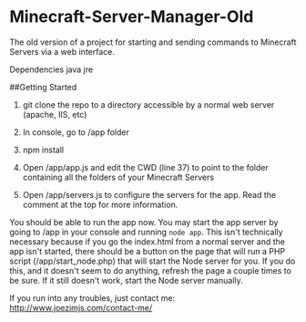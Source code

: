 Minecraft-Server-Manager-Old
============================

The old version of a project for starting and sending commands to Minecraft Servers via a web interface.

Dependencies
java jre

##Getting Started
1) git clone the repo to a directory accessible by a normal web server (apache, IIS, etc)

2) In console, go to /app folder

3) npm install

4) Open /app/app.js and edit the CWD (line 37) to point to the folder containing all the folders of your Minecraft Servers

5) Open /app/servers.js to configure the servers for the app. Read the comment at the top for more information.

You should be able to run the app now. You may start the app server by going to /app in your console and running 
`node app`. This isn't technically necessary because if you go the index.html from a normal server and the app isn't
started, there should be a button on the page that will run a PHP script (/app/start_node.php) that will start the
Node server for you. If you do this, and it doesn't seem to do anything, refresh the page a couple times to be sure.
If it still doesn't work, start the Node server manually.

If you run into any troubles, just contact me: http://www.joezimjs.com/contact-me/
